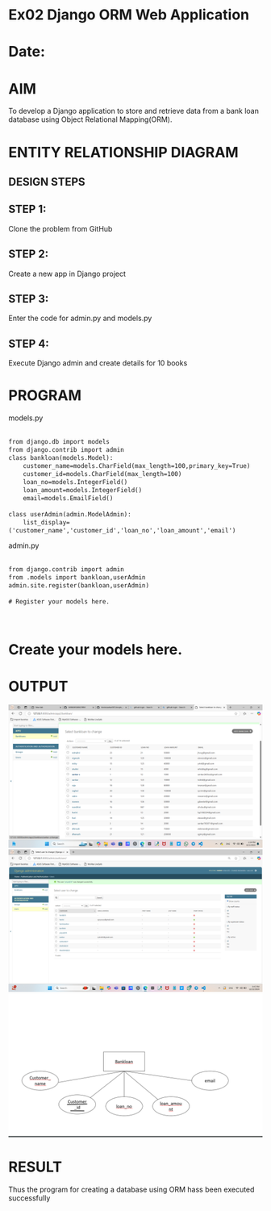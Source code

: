 # Ex02 Django ORM Web Application
# Date:
# AIM
To develop a Django application to store and retrieve data from a bank loan database using Object Relational Mapping(ORM).

# ENTITY RELATIONSHIP DIAGRAM
## DESIGN STEPS
## STEP 1:
Clone the problem from GitHub

## STEP 2:
Create a new app in Django project

## STEP 3:
Enter the code for admin.py and models.py

## STEP 4:
Execute Django admin and create details for 10 books

# PROGRAM

models.py
```

from django.db import models
from django.contrib import admin
class bankloan(models.Model):
    customer_name=models.CharField(max_length=100,primary_key=True)
    customer_id=models.CharField(max_length=100)
    loan_no=models.IntegerField()
    loan_amount=models.IntegerField()
    email=models.EmailField()
 
class userAdmin(admin.ModelAdmin):
    list_display=('customer_name','customer_id','loan_no','loan_amount','email')
```

admin.py

```

from django.contrib import admin
from .models import bankloan,userAdmin
admin.site.register(bankloan,userAdmin)

# Register your models here.



```
# Create your models here.

# OUTPUT
![alt text](<Screenshot 2024-12-01 133413.png>)
![alt text](<Screenshot 2024-12-12 214528.png>)
![alt text](<Screenshot 2024-11-14 161421.png>)

# RESULT
Thus the program for creating a database using ORM hass been executed successfully
